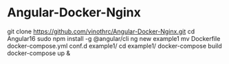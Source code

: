 # Angular-Docker-Nginx

git clone https://github.com/vinothrc/Angular-Docker-Nginx.git
cd Angular16
sudo npm install -g @angular/cli
ng new example1
mv Dockerfile docker-compose.yml conf.d example1/
cd example1/
docker-compose build
docker-compose up &

